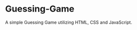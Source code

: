 # Guessing-Game
A simple Guessing Game utilizing HTML, CSS and JavaScript. 
<!HTML Page(https://github.com/irvine8roman/[Guessing-Game]/blob/master/webpage.png?raw=true)">
